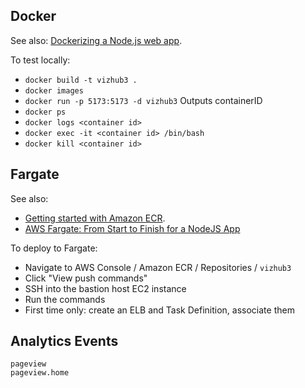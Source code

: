 ## Docker

See also: [Dockerizing a Node.js web app](https://nodejs.org/en/docs/guides/nodejs-docker-webapp/).

To test locally:

- `docker build -t vizhub3 .`
- `docker images`
- `docker run -p 5173:5173 -d vizhub3` Outputs containerID
- `docker ps`
- `docker logs <container id>`
- `docker exec -it <container id> /bin/bash`
- `docker kill <container id>`

## Fargate

See also:

- [Getting started with Amazon ECR](https://docs.aws.amazon.com/AmazonECR/latest/userguide/getting-started-console.html).
- [AWS Fargate: From Start to Finish for a NodeJS App](https://medium.com/@arliber/aws-fargate-from-start-to-finish-for-a-nodejs-app-9a0e5fbf6361)

To deploy to Fargate:

- Navigate to AWS Console / Amazon ECR / Repositories / `vizhub3`
- Click "View push commands"
- SSH into the bastion host EC2 instance
- Run the commands
- First time only: create an ELB and Task Definition, associate them

## Analytics Events

```
pageview
pageview.home
```

